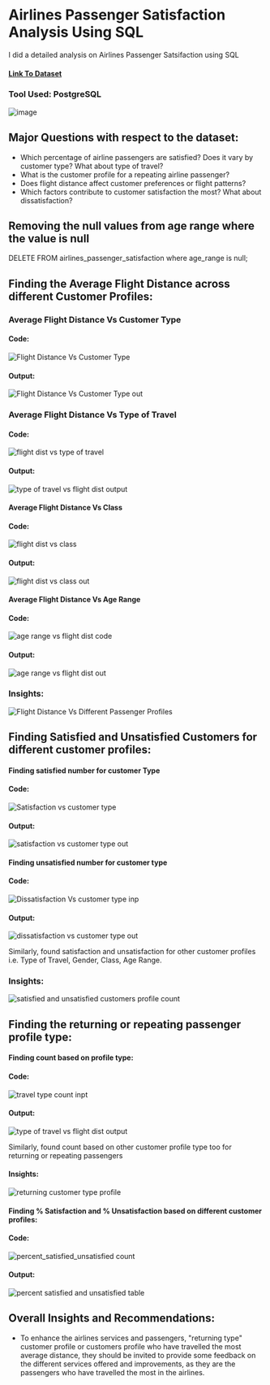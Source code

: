 # Airlines Passenger Satisfaction Analysis Using SQL

I did a detailed analysis on Airlines Passenger Satsifaction using SQL 

#### [Link To Dataset](https://drive.google.com/file/d/1aPodQ_BUDRaKEX9qnSRozacfTy8M-T70/view?usp=share_link)

### Tool Used: PostgreSQL

![image](https://user-images.githubusercontent.com/72240938/232307399-ec540597-2c92-4416-8b97-f2439a5848fb.png)


## Major Questions with respect to the dataset:
* Which percentage of airline passengers are satisfied? Does it vary by customer type? What about type of travel?
* What is the customer profile for a repeating airline passenger?
* Does flight distance affect customer preferences or flight patterns?
* Which factors contribute to customer satisfaction the most? What about dissatisfaction?


## Removing the null values from age range where the value is null

DELETE FROM airlines_passenger_satisfaction
where age_range is null;


## Finding the Average Flight Distance across different Customer Profiles:

### Average Flight Distance Vs Customer Type

#### Code:

![Flight Distance Vs Customer Type](https://user-images.githubusercontent.com/72240938/232308771-96f06dea-4ab1-412e-9854-f4f713da1160.png)


#### Output:

![Flight Distance Vs Customer Type out](https://user-images.githubusercontent.com/72240938/232308736-7232fe73-bef8-4f9a-b0f4-358e640b398e.png)



### Average Flight Distance Vs Type of Travel

#### Code:

![flight dist  vs type of travel](https://user-images.githubusercontent.com/72240938/232308922-6f524b06-c886-4f70-aae0-dd3274629b62.png)

#### Output:

![type of travel vs flight dist  output](https://user-images.githubusercontent.com/72240938/232308946-5eaab319-2a42-431f-b12d-f54a88afd846.png)



#### Average Flight Distance Vs Class

#### Code:

![flight dist  vs class](https://user-images.githubusercontent.com/72240938/232309004-ed4f8267-e57a-44fd-9fde-9e39bcac299b.png)

#### Output:

![flight dist  vs class out](https://user-images.githubusercontent.com/72240938/232309023-682fae2d-630e-446b-bf9b-b7231161fc39.png)


#### Average Flight Distance Vs Age Range

#### Code:

![age range vs flight dist code](https://user-images.githubusercontent.com/72240938/232309073-e9f4be3a-5b88-413e-9550-2775b52f2ad3.png)

#### Output:

![age range vs flight dist out](https://user-images.githubusercontent.com/72240938/232309094-e8604680-85ae-48a3-b8fc-02767e1f19d8.png)


### Insights:

![Flight Distance Vs Different Passenger Profiles](https://user-images.githubusercontent.com/72240938/232309214-44e529a5-1704-423c-a524-06bc2e5886a4.png)


## Finding Satisfied and Unsatisfied Customers for different customer profiles:

#### Finding satisfied number for customer Type

#### Code:

![Satisfaction vs customer type](https://user-images.githubusercontent.com/72240938/232309840-13df71f7-e541-4973-bafc-b1b152421084.png)

#### Output:

![satisfaction vs customer type out](https://user-images.githubusercontent.com/72240938/232309853-6a06943e-e89b-4755-aebd-48589d4aed17.png)


#### Finding unsatisfied number for customer type

#### Code:

![Dissatisfaction Vs customer type inp](https://user-images.githubusercontent.com/72240938/232309886-b69132ae-6890-48f2-bdf6-49449ad9262f.png)

#### Output:
![dissatisfaction vs customer type out](https://user-images.githubusercontent.com/72240938/232309901-cb8eb5a4-cb47-4a0c-8da1-eddf5d26c217.png)


Similarly, found satisfaction and unsatisfaction for other customer profiles i.e. Type of Travel, Gender, Class, Age Range.


### Insights:


![satisfied and unsatisfied customers profile count](https://user-images.githubusercontent.com/72240938/232309991-df924e1c-bd18-4541-86f2-6253ff39063c.png)



## Finding the returning or repeating passenger profile type:

#### Finding count based on profile type:

#### Code:

![travel type count inpt](https://user-images.githubusercontent.com/72240938/232310963-e1b6e018-46ee-4519-9bd7-fbd4ef9b0e1e.png)

#### Output:

![type of travel vs flight dist  output](https://user-images.githubusercontent.com/72240938/232311120-67a90a94-b9df-4efb-9317-0f02f999616f.png)


Similarly, found count based on other customer profile type too for returning or repeating passengers

#### Insights:


![returning customer type profile](https://user-images.githubusercontent.com/72240938/232311428-06697518-48b0-45dc-a65b-3804f0556f57.png)



#### Finding % Satisfaction and % Unsatisfaction based on different customer profiles:


#### Code:

![percent_satisfied_unsatisfied count](https://user-images.githubusercontent.com/72240938/232312182-c06cd215-580b-497d-afa9-7ea3a59f244e.png)

#### Output:


![percent satisfied and unsatisfied table](https://user-images.githubusercontent.com/72240938/232312202-221ab882-8cc5-46a6-877b-78cdff1df474.png)



## Overall Insights and Recommendations:

* To enhance the airlines services and passengers, "returning type" customer profile or customers profile who have travelled the most average distance, they should be invited to provide some feedback on the different services offered and improvements, as they are the passengers who have travelled the most in the airlines.





















